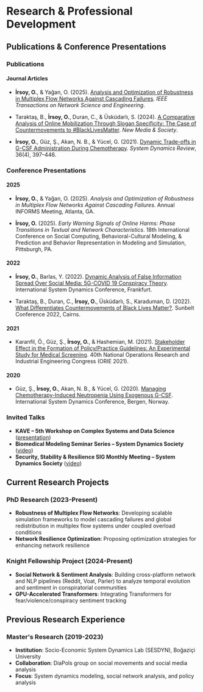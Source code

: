 # Research & Professional Development

## Publications & Conference Presentations

### Publications

#### Journal Articles
- **İrsoy, O.**, & Yağan, O. (2025). [Analysis and Optimization of Robustness in Multiplex Flow Networks Against Cascading Failures](https://ieeexplore.ieee.org/abstract/document/11129154). *IEEE Transactions on Network Science and Engineering*.

- Taraktaş, B., **İrsoy, O.**, Duran, C., & Üsküdarlı, S. (2024). [A Comparative Analysis of Online Mobilization Through Slogan Specificity: The Case of Countermovements to #BlackLivesMatter](https://journals.sagepub.com/doi/full/10.1177/14614448251336421). *New Media & Society*.

- **İrsoy, O.**, Güz, Ş., Akan, N. B., & Yücel, G. (2021). [Dynamic Trade-offs in G-CSF Administration During Chemotherapy](https://onlinelibrary.wiley.com/doi/abs/10.1002/sdr.1671). *System Dynamics Review*, 36(4), 397–446.

### Conference Presentations

#### 2025
- **İrsoy, O.**, & Yağan, O. (2025). *Analysis and Optimization of Robustness in Multiplex Flow Networks Against Cascading Failures*. Annual INFORMS Meeting, Atlanta, GA.

- **İrsoy, O.** (2025). *Early Warning Signals of Online Harms: Phase Transitions in Textual and Network Characteristics*. 18th International Conference on Social Computing, Behavioral-Cultural Modeling, & Prediction and Behavior Representation in Modeling and Simulation, Pittsburgh, PA.

#### 2022
- **İrsoy, O.**, Barlas, Y. (2022). [Dynamic Analysis of False Information Spread Over Social Media: 5G-COVID 19 Conspiracy Theory](https://systemdynamics.org/conference-schedule/). International System Dynamics Conference, Frankfurt.

- Taraktaş, B., Duran, C., **İrsoy, O.**, Üsküdarlı, S., Karaduman, D. (2022). [What Differentiates Countermovements of Black Lives Matter?](https://static1.squarespace.com/static/60c9503dcaf858285d42c5e1/t/62c2cd15edc7b10960759459/1656933654669/sunbelt_2022_agenda_FINAL.pdf). Sunbelt Conference 2022, Cairns.

#### 2021
- Karanfil, Ö., Güz, Ş., **İrsoy, O.**, & Hashemian, M. (2021). [Stakeholder Effect in the Formation of Policy/Practice Guidelines: An Experimental Study for Medical Screening](https://www.yaem2021.org/static/Yaem2021_BildiriKitabi.pdf). 40th National Operations Research and Industrial Engineering Congress (ORIE 2021).

#### 2020
- Güz, Ş., **İrsoy, O.**, Akan, N. B., & Yücel, G. (2020). [Managing Chemotherapy-Induced Neutropenia Using Exogenous G-CSF](https://proceedings.systemdynamics.org/2020/papers/P1152.pdf). International System Dynamics Conference, Bergen, Norway.

### Invited Talks
- **KAVE – 5th Workshop on Complex Systems and Data Science** ([presentation](https://uzay00.github.io/kahve/calistay/))
- **Biomedical Modeling Seminar Series – System Dynamics Society** ([video](https://systemdynamics.org/system-dynamics-biomedical-modeling/))
- **Security, Stability & Resilience SIG Monthly Meeting – System Dynamics Society** ([video](https://www.youtube.com/watch?v=13XmXhQ8wTU))

## Current Research Projects

### PhD Research (2023-Present)
- **Robustness of Multiplex Flow Networks**: Developing scalable simulation frameworks to model cascading failures and global redistribution in multiplex flow systems under coupled overload conditions
- **Network Resilience Optimization**: Proposing optimization strategies for enhancing network resilience

### Knight Fellowship Project (2024-Present)
- **Social Network & Sentiment Analysis**: Building cross-platform network and NLP pipelines (Reddit, Voat, Parler) to analyze temporal evolution and sentiment in conspiratorial communities
- **GPU-Accelerated Transformers**: Integrating Transformers for fear/violence/conspiracy sentiment tracking

## Previous Research Experience

### Master's Research (2019-2023)
- **Institution**: Socio-Economic System Dynamics Lab (SESDYN), Boğaziçi University
- **Collaboration**: DiaPols group on social movements and social media analysis
- **Focus**: System dynamics modeling, social network analysis, and policy analysis


